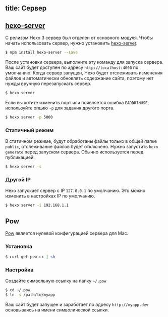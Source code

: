 title: Сервер
---
## [hexo-server]

С релизом Hexo 3 сервер был отделен от основного модуля. Чтобы начать использовать сервер, нужно установить [hexo-server].

``` bash
$ npm install hexo-server --save
```

После установки сервера, выполните эту команду для запуска сервера. Ваш сайт будет доступен по адресу `http://localhost:4000` по умолчанию. Когда сервер запущен, Hexo будет отслеживать изменения файлов и автоматически обновлять содержание сайта, поэтому нет нужды вручную перезапускать сервер.

``` bash
$ hexo server
```

Если вы хотите изменить порт или появляется ошибка `EADDRINUSE`, используйте опцию `-p` для задания другого порта.

``` bash
$ hexo server -p 5000
```

### Статичный режим

В статичном режиме, будут обработаны файлы только в общей папке `public`, отслеживание файлов будет отключено. Нужно запустить `hexo generate` перед запуском сервера. Обычно используется перед публикацией.

``` bash
$ hexo server -s
```

### Другой IP

Hexo запускает сервер с IP `127.0.0.1` по умолчанию. Это можно изменить в настройках IP по умолчанию.

``` bash
$ hexo server -i 192.168.1.1
```

## Pow

[Pow] является нулевой конфигурацией сервера для Mac.

### Установка

``` bash
$ curl get.pow.cx | sh
```

### Настройка

Создайте символьную ссылку на папку `~/.pow`

``` bash
$ cd ~/.pow
$ ln -s /path/to/myapp
```

Ваш сайт будет запущен и заработает по адресу `http://myapp.dev` основываясь на имени символической ссылки.

[hexo-server]: https://github.com/hexojs/hexo-server
[Pow]: http://pow.cx/
